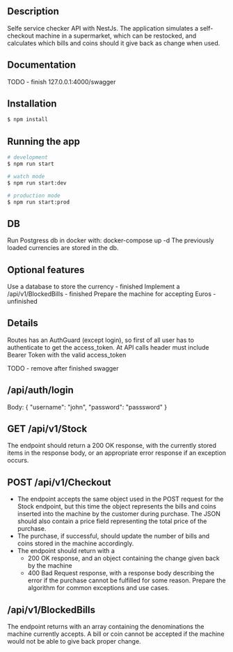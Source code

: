 ## Description

Selfe service checker API with NestJs. The application simulates a self-checkout machine in a supermarket, which can be restocked, and calculates which bills and coins should it give back as change when used.

## Documentation
TODO - finish
127.0.0.1:4000/swagger

## Installation

```bash
$ npm install
```

## Running the app

```bash
# development
$ npm run start

# watch mode
$ npm run start:dev

# production mode
$ npm run start:prod
```

## DB

Run Postgress db in docker with: docker-compose up -d
The previously loaded currencies are stored in the db.

## Optional features

Use a database to store the currency - finished
Implement a /api/v1/BlockedBills - finished
Prepare the machine for accepting Euros - unfinished

## Details

Routes has an AuthGuard (except login), so first of all user has to authenticate to get the access_token.
At API calls header must include Bearer Token with the valid access_token

TODO - remove after finished swagger
## /api/auth/login
Body: {
    "username": "john",
    "password": "passsword"
}

## GET /api/v1/Stock
The endpoint should return a 200 OK response, with the currently stored items in the response body, or an
appropriate error response if an exception occurs.

## POST /api/v1/Checkout
- The endpoint accepts the same object used in the POST request for the Stock endpoint, but this time the
  object represents the bills and coins inserted into the machine by the customer during purchase. The JSON
  should also contain a price field representing the total price of the purchase.
- The purchase, if successful, should update the number of bills and coins stored in the machine accordingly.
- The endpoint should return with a
  - 200 OK response, and an object containing the change given back by the machine
  - 400 Bad Request response, with a response body describing the error if the purchase cannot be
    fulfilled for some reason. Prepare the algorithm for common exceptions and use cases.

## /api/v1/BlockedBills 
The endpoint returns with an array containing the denominations the machine currently accepts. A bill or coin cannot be accepted if the machine would not be able to give back proper change.


